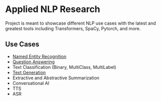 # Applied NLP Research

Project is meant to showcase different NLP use cases with the latest and greatest tools including Transformers, SpaCy, Pytorch, and more. 

## Use Cases
  - [Named Entity Recognition](https://github.com/Mtaylert/nlp_research/tree/master/entity_recognition)
  - [Question Answering](https://github.com/Mtaylert/nlp_research/tree/master/question_answering)
  - Text Classification (Binary, MultiClass, MultiLabel)
  - [Text Generation](https://github.com/Mtaylert/nlp_research/tree/master/text_generation/Markov_Model)
  - Extractive and Abstractive Summarization
  - Conversational AI
  - TTS
  - ASR
